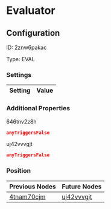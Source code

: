 # Evaluator
## Configuration
ID:  2znw6pakac

Type: EVAL 


### Settings
| Setting | Value  |
| :------------------------ | ---------------------------------------- |
 




### Additional Properties
646tnv2z8h
 ```json 
anyTriggersFalse
```


uj42vvvgjt
 ```json 
anyTriggersFalse
```




### Position
| Previous Nodes | Future Nodes |
| :------------- | ------------ |
| [4tnam70cjm](./4tnam70cjm.md) | [uj42vvvgjt](./uj42vvvgjt.md) |